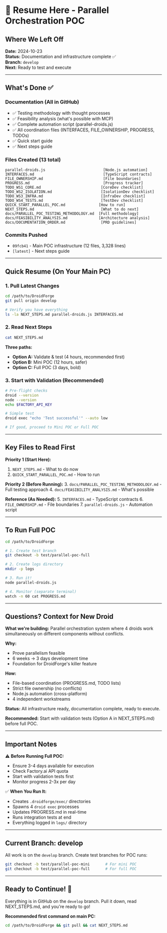 # 🔄 Resume Here - Parallel Orchestration POC

## Where We Left Off

**Date:** 2024-10-23  
**Status:** Documentation and infrastructure complete ✅  
**Branch:** `develop`  
**Next:** Ready to test and execute

---

## What's Done ✅

### Documentation (All in GitHub)
- ✅ Testing methodology with thought processes
- ✅ Feasibility analysis (what's possible with MCP)
- ✅ Complete automation script (parallel-droids.js)
- ✅ All coordination files (INTERFACES, FILE_OWNERSHIP, PROGRESS, TODOs)
- ✅ Quick start guide
- ✅ Next steps guide

### Files Created (13 total)
```
parallel-droids.js                          [Node.js automation]
INTERFACES.md                               [TypeScript contracts]
FILE_OWNERSHIP.md                           [File boundaries]
PROGRESS.md                                 [Progress tracker]
TODO_WS1_CORE.md                           [CoreDev checklist]
TODO_WS2_ISOLATION.md                      [IsolationDev checklist]
TODO_WS3_INFRA.md                          [InfraDev checklist]
TODO_WS4_TESTS.md                          [TestDev checklist]
QUICK_START_PARALLEL_POC.md               [How to run]
NEXT_STEPS.md                              [What to do next]
docs/PARALLEL_POC_TESTING_METHODOLOGY.md  [Full methodology]
docs/FEASIBILITY_ANALYSIS.md              [Architecture analysis]
docs/DOCUMENTATION_ORDER.md                [PRD guidelines]
```

### Commits Pushed
- `09fcb41` - Main POC infrastructure (12 files, 3,328 lines)
- `[latest]` - Next steps guide

---

## Quick Resume (On Your Main PC)

### 1. Pull Latest Changes
```bash
cd /path/to/DroidForge
git pull origin develop

# Verify you have everything
ls -la NEXT_STEPS.md parallel-droids.js INTERFACES.md
```

### 2. Read Next Steps
```bash
cat NEXT_STEPS.md
```

**Three paths:**
- **Option A:** Validate & test (4 hours, recommended first)
- **Option B:** Mini POC (12 hours, safer)
- **Option C:** Full POC (3 days, bold)

### 3. Start with Validation (Recommended)
```bash
# Pre-flight checks
droid --version
node --version
echo $FACTORY_API_KEY

# Simple test
droid exec "echo 'Test successful'" --auto low

# If good, proceed to Mini POC or Full POC
```

---

## Key Files to Read First

**Priority 1 (Start Here):**
1. `NEXT_STEPS.md` - What to do now
2. `QUICK_START_PARALLEL_POC.md` - How to run

**Priority 2 (Before Running):**
3. `docs/PARALLEL_POC_TESTING_METHODOLOGY.md` - Full testing approach
4. `docs/FEASIBILITY_ANALYSIS.md` - What's possible

**Reference (As Needed):**
5. `INTERFACES.md` - TypeScript contracts
6. `FILE_OWNERSHIP.md` - File boundaries
7. `parallel-droids.js` - Automation script

---

## To Run Full POC

```bash
cd /path/to/DroidForge

# 1. Create test branch
git checkout -b test/parallel-poc-full

# 2. Create logs directory
mkdir -p logs

# 3. Run it!
node parallel-droids.js

# 4. Monitor (separate terminal)
watch -n 60 cat PROGRESS.md
```

---

## Questions? Context for New Droid

**What we're building:**
Parallel orchestration system where 4 droids work simultaneously on different components without conflicts.

**Why:**
- Prove parallelism feasible
- 6 weeks → 3 days development time
- Foundation for DroidForge's killer feature

**How:**
- File-based coordination (PROGRESS.md, TODO lists)
- Strict file ownership (no conflicts)
- Node.js automation (cross-platform)
- 4 independent workstreams

**Status:**
All infrastructure ready, documentation complete, ready to execute.

**Recommended:**
Start with validation tests (Option A in NEXT_STEPS.md) before full POC.

---

## Important Notes

⚠️ **Before Running Full POC:**
- Ensure 3-4 days available for execution
- Check Factory.ai API quota
- Start with validation tests first
- Monitor progress 2-3x per day

✅ **When You Run It:**
- Creates `.droidforge/exec/` directories
- Spawns 4 `droid exec` processes
- Updates PROGRESS.md in real-time
- Runs integration tests at end
- Everything logged in `logs/` directory

---

## Current Branch: develop

All work is on the `develop` branch. Create test branches for POC runs:
```bash
git checkout -b test/parallel-poc-mini       # For mini POC
git checkout -b test/parallel-poc-full       # For full POC
```

---

## Ready to Continue! 🚀

Everything is in GitHub on the `develop` branch. Pull it down, read NEXT_STEPS.md, and you're ready to go!

**Recommended first command on main PC:**
```bash
cd /path/to/DroidForge && git pull && cat NEXT_STEPS.md
```
